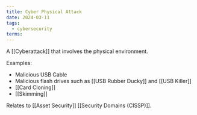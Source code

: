 ```yaml
---
title: Cyber Physical Attack
date: 2024-03-11
tags:
  - cybersecurity
terms:
---
```


A [[Cyberattack]] that involves the physical environment.

Examples:

- Malicious USB Cable
- Malicious flash drives such as [[USB Rubber Ducky]] and [[USB Killer]]
- [[Card Cloning]]
- [[Skimming]]

Relates to [[Asset Security]] [[Security Domains (CISSP)]].